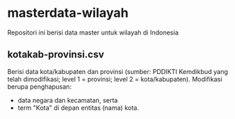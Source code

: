# masterdata-wilayah
Repositori ini berisi data master untuk wilayah di Indonesia

## kotakab-provinsi.csv

Berisi data kota/kabupaten dan provinsi (sumber: PDDIKTI Kemdikbud yang telah dimodifikasi; level 1 = provinsi; level 2 = kota/kabupaten). Modifikasi berupa penghapusan:
* data negara dan kecamatan, serta
* term "Kota" di depan entitas (nama) kota.